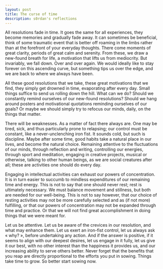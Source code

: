 ```yaml
---
layout: post
title: The curse of time
description: s0rdan's reflections
---
```


All resolutions fade in time. It goes the same for all experiences, they become memories and gradually fade away. It can sometimes be beneficial, think of some traumatic event that is better off roaming in the limbs rather than at the forefront of your everyday thoughts.
There come moments of great clarity, periods of great calm and serenity. From these, we draw a new-found breath for life, a motivation that lifts us from mediocrity. But invariably, we fall down. Over and over again. We would ideally like to stay forever on this ascending curve, but something tips us over the edge, and we are back to where we always have been.

All these good resolutions that we take, these great motivations that we find, they simply get drowned in time, evaporating after every day. Small things suffice to send us rolling down the hill. What can we do? Should we constantly remind ourselves of our new-found resolutions? Should we hang around posters and motivational quotations reminding ourselves of our goals? Or maybe we should simply try to refocus our minds, daily, on the things that matter.

There will be weaknesses. As a matter of fact there always are. One may be tired, sick, and thus particularly prone to relapsing; our control must be constant, like a never-unclenching iron fist. It sounds cold, but such is discipline. Maybe after some time, good habits take a natural place in our lives, and become the natural choice. Remaining attentive to the fluctuations of our minds, through reflection and writing, controlling our energies, through sport and meditation, engaging in creative projects, musical or otherwise, talking to other human beings, as we are social creatures after all; these are activities one should do every day.

Engaging in intellectual activities can exhaust our powers of concentration. It is in turn easier to succumb to mindless expenditures of our remaining time and energy. This is not to say that one should never rest; rest is ultimately necessary. We must balance movement and stillness, but both are needed for our well-being. This is not to say however, that our choice of resting activities may not be more carefully selected and as (if not more) fulfilling, or that our powers of concentration may not be expanded through time and practice. Or that we will not find great accomplishment in doing things that we were meant for.

Let us be attentive. Let us be aware of the crevices in our resolution, and what may enhance them. Let us exert an iron-fist control, let us always ask « why? », before undertaking any action. And if the answer is positive, if it seems to align with our deepest desires, let us engage in it fully, let us give it our best, with no other interest than the happiness it provides us, and our increasing ability to serve others better. Never forget that the benefits that you reap are directly proportional to the efforts you put in sowing. Things take time to grow. So better start sowing now.